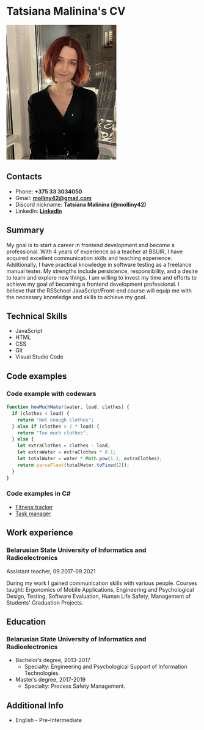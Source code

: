 # Tatsiana Malinina's CV

<img src="IMG.jpg" alt="Photo" width="288" height="352">

## Contacts

- Phone: **+375 33 3034050**
- Gmail: **molliny42@gmail.com**
- Discord nickname: **Tatsiana Malinina (@molliny42)**
- LinkedIn: **[LinkedIn](https://www.linkedin.com/in/tatsiana-malinina-579163214/)**

## Summary

My goal is to start a career in frontend development and become a professional. With 4 years of experience as a teacher at BSUIR, I have acquired excellent communication skills and teaching experience. Additionally, I have practical knowledge in software testing as a freelance manual tester. My strengths include persistence, responsibility, and a desire to learn and explore new things. I am willing to invest my time and efforts to achieve my goal of becoming a frontend development professional. I believe that the RSSchool JavaScript/Front-end course will equip me with the necessary knowledge and skills to achieve my goal.

## Technical Skills

- JavaScript
- HTML
- CSS
- Git
- Visual Studio Code

## Code examples

### Code example with codewars

```javascript
function howMuchWater(water, load, clothes) {
  if (clothes < load) {
    return "Not enough clothes";
  } else if (clothes > 2 * load) {
    return "Too much clothes";
  } else {
    let extraClothes = clothes - load;
    let extraWater = extraClothes * 0.1;
    let totalWater = water * Math.pow(1.1, extraClothes);
    return parseFloat(totalWater.toFixed(2));
  }
}
```

### Code examples in C#

- [Fitness tracker](https://github.com/molliny42/TMS-DotNet-Malinina/tree/homework_6)
- [Task manager](https://github.com/molliny42/TMS-DotNet-Malinina/tree/homework_3)

## Work experience

### Belarusian State University of Informatics and Radioelectronics

Assistant teacher, 09.2017-09.2021

During my work I gained communication skills with various people. Courses taught: Ergonomics of Mobile Applications, Engineering and Psychological Design, Testing, Software Evaluation, Human Life Safety, Management of Students' Graduation Projects.

## Education

### Belarusian State University of Informatics and Radioelectronics

- Bachelor’s degree, 2013-2017
  - Specialty: Engineering and Psychological Support of Information Technologies.
- Master’s degree, 2017-2019
  - Specialty: Process Safety Management.

## Additional Info

- English - Pre-Intermediate
